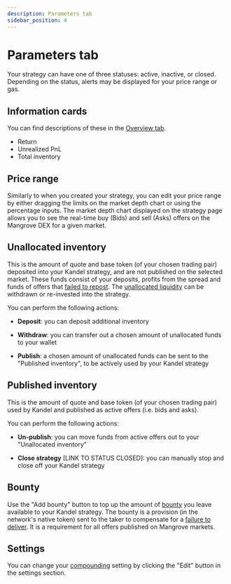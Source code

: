 ```yaml
---
description: Parameters tab
sidebar_position: 4
---
```



# Parameters tab
Your strategy can have one of three statuses: active, inactive, or closed. Depending on the status, alerts may be displayed for your price range or gas.


## Information cards

You can find descriptions of these in the [Overview tab](./overview-tab.md#information-cards).

* Return
* Unrealized PnL
* Total inventory


## Price range

Similarly to when you created your strategy, you can edit your price range by either dragging the limits on the market depth chart or using the percentage inputs. The market depth chart displayed on the strategy page allows you to see the real-time buy (Bids) and sell (Asks) offers on the Mangrove DEX for a given market.


## Unallocated inventory

This is the amount of quote and base token (of your chosen trading pair) deposited into your Kandel strategy, and are not published on the selected market. These funds consist of your deposits, profits from the spread and funds of offers that [failed to repost](../../../kandel-doc/how-does-kandel-work/more-on-failing-offers.md). The [unallocated liquidity](../../../kandel-doc/how-does-kandel-work/strategy-reserve.md#unallocated-liquidity) can be withdrawn or re-invested into the strategy.

You can perform the following actions:

* **Deposit**: you can deposit additional inventory 

* **Withdraw**: you can transfer out a chosen amount of unallocated funds to your wallet

* **Publish**: a chosen amount of unallocated funds can be sent to the "Published inventory", to be actively used by your Kandel strategy


## Published inventory

This is the amount of quote and base token (of your chosen trading pair) used by Kandel and published as active offers (i.e. bids and asks).

You can perform the following actions:

* **Un-publish**: you can move funds from active offers out to your "Unallocated inventory"

* **Close strategy** [LINK TO STATUS CLOSED]: you can manually stop and close off your Kandel strategy


## Bounty

Use the "Add bounty" button to top up the amount of [bounty](../../../terms/bounty) you leave available to your Kandel strategy.
The bounty is a provision (in the network's native token) sent to the taker to compensate for a [failure to deliver](../../../kandel-doc/how-does-kandel-work/more-on-failing-offers.md). It is a requirement for all offers published on Mangrove markets.


## Settings

You can change your [compounding](../../../kandel-doc/how-does-kandel-work/compounding.md) setting by clicking the "Edit" button in the settings section.